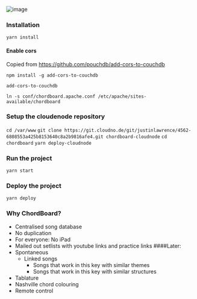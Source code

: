 
![image](https://postimg.cc/LJ2zC1CH)


### Installation

```yarn install```

#### Enable cors
Copied from https://github.com/pouchdb/add-cors-to-couchdb

```npm install -g add-cors-to-couchdb```

```add-cors-to-couchdb```


```ln -s conf/chordboard.apache.conf /etc/apache/sites-available/chordboard```


### Setup the cloudenode repository

```cd /var/www```
```git clone https://git.cloudno.de/git/justinlawrence/4562-6808553a425b8153640c8a2b9816afe4.git chordboard-cloudnode```
```cd chordboard```
```yarn deploy-cloudnode```

### Run the project

```yarn start```


### Deploy the project

```yarn deploy```

### Why ChordBoard?

* Centralised song database
* No duplication
* For everyone: No iPad
* Mailed out setlists with youtube links and practice links
####Later:
* Spontaneous
  - Linked songs
    - Songs that work in this key with similar themes
    - Songs that work in this key with similar structures
* Tablature
* Nashville chord colouring
* Remote control
